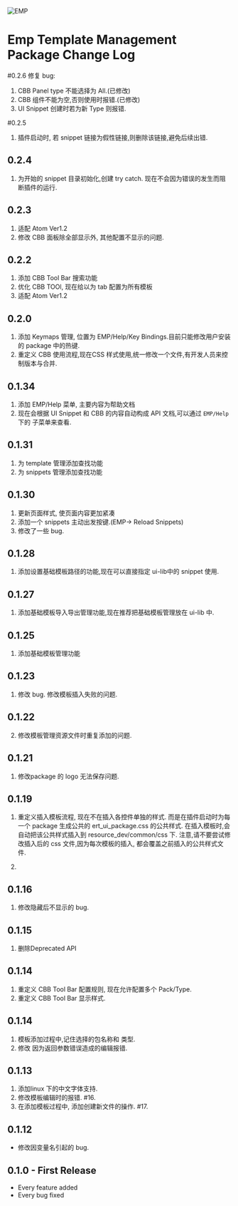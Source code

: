 ![EMP](https://raw.githubusercontent.com/wiki/RYTong/emp-debugger/images/emp.png)

# Emp Template Management Package Change Log

#0.2.6
修复 bug:
1. CBB Panel type 不能选择为 All.(已修改)
2. CBB 组件不能为空,否则使用时报错.(已修改)
3. UI Snippet 创建时若为新 Type 则报错.

#0.2.5
1. 插件启动时, 若 snippet 链接为假性链接,则删除该链接,避免后续出错.

## 0.2.4
1. 为开始的 snippet 目录初始化,创建 try catch. 现在不会因为错误的发生而阻断插件的运行.

## 0.2.3
1. 适配 Atom Ver1.2
2. 修改 CBB 面板除全部显示外, 其他配置不显示的问题.

## 0.2.2
1. 添加 CBB Tool Bar 搜索功能
2. 优化 CBB TOOl, 现在给以为 tab 配置为所有模板
3. 适配 Atom Ver1.2


## 0.2.0
1. 添加 Keymaps 管理, 位置为 EMP/Help/Key Bindings.目前只能修改用户安装的 package 中的热键.
2. 重定义 CBB 使用流程,现在CSS 样式使用,统一修改一个文件,有开发人员来控制版本与合并.

## 0.1.34
1. 添加 EMP/Help 菜单, 主要内容为帮助文档
2. 现在会根据 UI Snippet 和 CBB 的内容自动构成 API 文档,可以通过 `EMP/Help` 下的
子菜单来查看.

## 0.1.31
1. 为 template 管理添加查找功能
2. 为 snippets 管理添加查找功能

## 0.1.30
1. 更新页面样式, 使页面内容更加紧凑
2. 添加一个 snippets 主动出发按键.(EMP-> Reload Snippets)
3. 修改了一些 bug.

## 0.1.28
1. 添加设置基础模板路径的功能,现在可以直接指定 ui-lib中的 snippet 使用.

## 0.1.27
1. 添加基础模板导入导出管理功能,现在推荐把基础模板管理放在 ui-lib 中.

## 0.1.25
1. 添加基础模板管理功能

## 0.1.23
1. 修改 bug. 修改模板插入失败的问题.

## 0.1.22
2. 修改模板管理资源文件时重复添加的问题.

## 0.1.21
1. 修改package 的 logo 无法保存问题.

## 0.1.19
1. 重定义插入模板流程, 现在不在插入各控件单独的样式.
   而是在插件启动时为每一个 package 生成公共的 ert_ui_package.css 的公共样式.
   在插入模板时,会自动把该公共样式插入到 resource_dev/common/css 下.
   注意,请不要尝试修改插入后的 css 文件,因为每次模板的插入,
   都会覆盖之前插入的公共样式文件.

2.

## 0.1.16
1. 修改隐藏后不显示的 bug.

## 0.1.15
1. 删除Deprecated API

## 0.1.14
1. 重定义 CBB Tool Bar 配置规则, 现在允许配置多个 Pack/Type.
2. 重定义 CBB Tool Bar 显示样式.

## 0.1.14
1. 模板添加过程中,记住选择的包名称和 类型.
2. 修改 因为返回参数错误造成的编辑报错.

## 0.1.13
1. 添加linux 下的中文字体支持.
2. 修改模板编辑时的报错. #16.
3. 在添加模板过程中, 添加创建新文件的操作. #17.

## 0.1.12
* 修改因变量名引起的 bug.

## 0.1.0 - First Release
* Every feature added
* Every bug fixed

